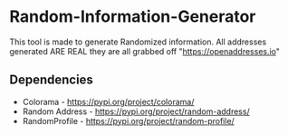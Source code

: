 # Random-Information-Generator
This tool is made to generate Randomized information. All addresses generated ARE REAL they are all grabbed off "https://openaddresses.io" 

## Dependencies

- Colorama - https://pypi.org/project/colorama/
- Random Address - https://pypi.org/project/random-address/
- RandomProfile - https://pypi.org/project/random-profile/